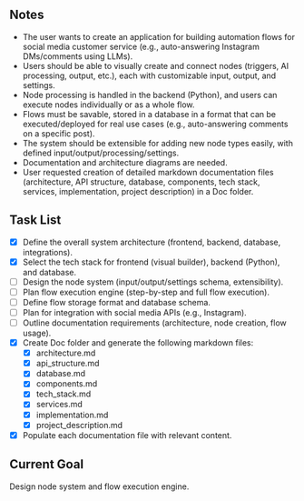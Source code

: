 ## Notes
- The user wants to create an application for building automation flows for social media customer service (e.g., auto-answering Instagram DMs/comments using LLMs).
- Users should be able to visually create and connect nodes (triggers, AI processing, output, etc.), each with customizable input, output, and settings.
- Node processing is handled in the backend (Python), and users can execute nodes individually or as a whole flow.
- Flows must be savable, stored in a database in a format that can be executed/deployed for real use cases (e.g., auto-answering comments on a specific post).
- The system should be extensible for adding new node types easily, with defined input/output/processing/settings.
- Documentation and architecture diagrams are needed.
- User requested creation of detailed markdown documentation files (architecture, API structure, database, components, tech stack, services, implementation, project description) in a Doc folder.

## Task List
- [x] Define the overall system architecture (frontend, backend, database, integrations).
- [x] Select the tech stack for frontend (visual builder), backend (Python), and database.
- [ ] Design the node system (input/output/settings schema, extensibility).
- [ ] Plan flow execution engine (step-by-step and full flow execution).
- [ ] Define flow storage format and database schema.
- [ ] Plan for integration with social media APIs (e.g., Instagram).
- [ ] Outline documentation requirements (architecture, node creation, flow usage).
- [x] Create Doc folder and generate the following markdown files:
  - [x] architecture.md
  - [x] api_structure.md
  - [x] database.md
  - [x] components.md
  - [x] tech_stack.md
  - [x] services.md
  - [x] implementation.md
  - [x] project_description.md
- [x] Populate each documentation file with relevant content.

## Current Goal
Design node system and flow execution engine.